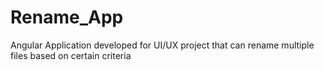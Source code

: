 # Rename_App
Angular Application developed for UI/UX project that can rename multiple files based on certain criteria
